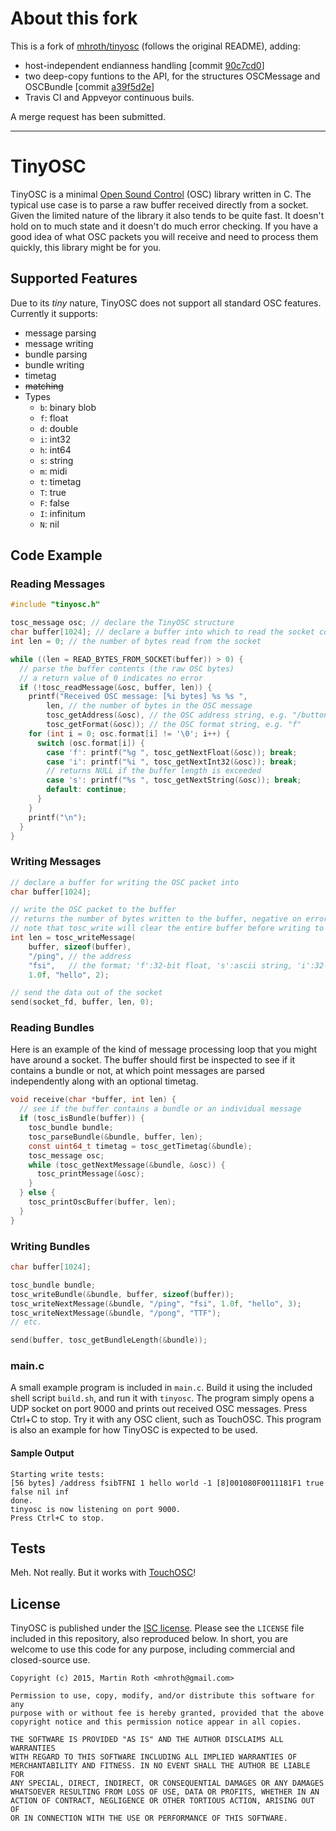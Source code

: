 # About this fork

This is a fork of [mhroth/tinyosc](https://github.com/mhroth/tinyosc) (follows the original README), adding: 

- host-independent endianness handling [commit [90c7cd0](https://github.com/neonsoftware/tinyosc/commit/90c7cd0ae22726615b9b2191ff7e669a06f06925)]
- two deep-copy funtions to the API, for the structures OSCMessage and OSCBundle [commit [a39f5d2e](https://github.com/neonsoftware/tinyosc/commit/a39f5d2e58a8f33971d6be78f7bdd158eab3bb5d)] 
- Travis CI and Appveyor continuous buils.

A merge request has been submitted.


___

# TinyOSC

TinyOSC is a minimal [Open Sound Control](http://opensoundcontrol.org/) (OSC) library written in C. The typical use case is to parse a raw buffer received directly from a socket. Given the limited nature of the library it also tends to be quite fast. It doesn't hold on to much state and it doesn't do much error checking. If you have a good idea of what OSC packets you will receive and need to process them quickly, this library might be for you.

## Supported Features
Due to its *tiny* nature, TinyOSC does not support all standard OSC features. Currently it supports:
* message parsing
* message writing
* bundle parsing
* bundle writing
* timetag
* ~~matching~~
* Types
  * `b`: binary blob
  * `f`: float
  * `d`: double
  * `i`: int32
  * `h`: int64
  * `s`: string
  * `m`: midi
  * `t`: timetag
  * `T`: true
  * `F`: false
  * `I`: infinitum
  * `N`: nil

## Code Example
### Reading Messages
```C
#include "tinyosc.h"

tosc_message osc; // declare the TinyOSC structure
char buffer[1024]; // declare a buffer into which to read the socket contents
int len = 0; // the number of bytes read from the socket

while ((len = READ_BYTES_FROM_SOCKET(buffer)) > 0) {
  // parse the buffer contents (the raw OSC bytes)
  // a return value of 0 indicates no error
  if (!tosc_readMessage(&osc, buffer, len)) {
    printf("Received OSC message: [%i bytes] %s %s ",
        len, // the number of bytes in the OSC message
        tosc_getAddress(&osc), // the OSC address string, e.g. "/button1"
        tosc_getFormat(&osc)); // the OSC format string, e.g. "f"
    for (int i = 0; osc.format[i] != '\0'; i++) {
      switch (osc.format[i]) {
        case 'f': printf("%g ", tosc_getNextFloat(&osc)); break;
        case 'i': printf("%i ", tosc_getNextInt32(&osc)); break;
        // returns NULL if the buffer length is exceeded
        case 's': printf("%s ", tosc_getNextString(&osc)); break;
        default: continue;
      }
    }
    printf("\n");
  }
}
```

### Writing Messages
```C
// declare a buffer for writing the OSC packet into
char buffer[1024];

// write the OSC packet to the buffer
// returns the number of bytes written to the buffer, negative on error
// note that tosc_write will clear the entire buffer before writing to it
int len = tosc_writeMessage(
    buffer, sizeof(buffer),
    "/ping", // the address
    "fsi",   // the format; 'f':32-bit float, 's':ascii string, 'i':32-bit integer
    1.0f, "hello", 2);

// send the data out of the socket
send(socket_fd, buffer, len, 0);
```

### Reading Bundles
Here is an example of the kind of message processing loop that you might have around a socket. The buffer should first be inspected to see if it contains a bundle or not, at which point messages are parsed independently along with an optional timetag.

```C
void receive(char *buffer, int len) {
  // see if the buffer contains a bundle or an individual message
  if (tosc_isBundle(buffer)) {
    tosc_bundle bundle;
    tosc_parseBundle(&bundle, buffer, len);
    const uint64_t timetag = tosc_getTimetag(&bundle);
    tosc_message osc;
    while (tosc_getNextMessage(&bundle, &osc)) {
      tosc_printMessage(&osc);
    }
  } else {
    tosc_printOscBuffer(buffer, len);
  }
}
```

### Writing Bundles
```C
char buffer[1024];

tosc_bundle bundle;
tosc_writeBundle(&bundle, buffer, sizeof(buffer));
tosc_writeNextMessage(&bundle, "/ping", "fsi", 1.0f, "hello", 3);
tosc_writeNextMessage(&bundle, "/pong", "TTF");
// etc.

send(buffer, tosc_getBundleLength(&bundle));
```

### main.c
A small example program is included in `main.c`. Build it using the included shell script `build.sh`, and run it with `tinyosc`. The program simply opens a UDP socket on port 9000 and prints out received OSC messages. Press Ctrl+C to stop. Try it with any OSC client, such as TouchOSC. This program is also an example for how TinyOSC is expected to be used.

#### Sample Output
```
Starting write tests:
[56 bytes] /address fsibTFNI 1 hello world -1 [8]001080F0011181F1 true false nil inf
done.
tinyosc is now listening on port 9000.
Press Ctrl+C to stop.
```


## Tests
Meh. Not really. But it works with [TouchOSC](http://hexler.net/software/touchosc)!

## License
TinyOSC is published under the [ISC license](http://opensource.org/licenses/ISC). Please see the `LICENSE` file included in this repository, also reproduced below. In short, you are welcome to use this code for any purpose, including commercial and closed-source use.

```
Copyright (c) 2015, Martin Roth <mhroth@gmail.com>

Permission to use, copy, modify, and/or distribute this software for any
purpose with or without fee is hereby granted, provided that the above
copyright notice and this permission notice appear in all copies.

THE SOFTWARE IS PROVIDED "AS IS" AND THE AUTHOR DISCLAIMS ALL WARRANTIES
WITH REGARD TO THIS SOFTWARE INCLUDING ALL IMPLIED WARRANTIES OF
MERCHANTABILITY AND FITNESS. IN NO EVENT SHALL THE AUTHOR BE LIABLE FOR
ANY SPECIAL, DIRECT, INDIRECT, OR CONSEQUENTIAL DAMAGES OR ANY DAMAGES
WHATSOEVER RESULTING FROM LOSS OF USE, DATA OR PROFITS, WHETHER IN AN
ACTION OF CONTRACT, NEGLIGENCE OR OTHER TORTIOUS ACTION, ARISING OUT OF
OR IN CONNECTION WITH THE USE OR PERFORMANCE OF THIS SOFTWARE.
```
